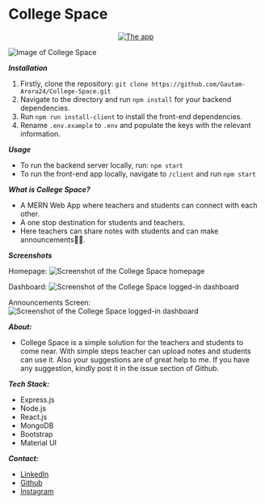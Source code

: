 # College Space
<p align="center">
  <a href="https://collegespacebackend-production.up.railway.app/">
          <img src="https://img.shields.io/website?label=College+Space&style=flat&logo=Heroku&url=https%3A%2F%2Fcollegespace123.herokuapp.com"
              alt="The app"></a>
</p>

![Image of College Space](https://collegespacebackend-production.up.railway.app/static/media/laptop.ff31f6d2.jpg)

**_Installation_**
1) Firstly, clone the repository: `git clone https://github.com/Gautam-Arora24/College-Space.git`
2) Navigate to the directory and run `npm install` for your backend dependencies.
3) Run `npm run install-client` to install the front-end dependencies.
4) Rename `.env.example` to `.env` and populate the keys with the relevant information.

**_Usage_**
- To run the backend server locally, run: `npm start`
- To run the front-end app locally, navigate to `/client` and run `npm start`

**_What is College Space?_**
- A MERN Web App where teachers and students can connect with each other. 
- A one stop destination for students and teachers. 
- Here teachers can share notes with students and can make announcements🧑‍💻.

**_Screenshots_**

Homepage:
![Screenshot of the College Space homepage](readme-images/index-screenshot.png)

Dashboard:
![Screenshot of the College Space logged-in dashboard](readme-images/dashboard-screenshot.png)

Announcements Screen:
![Screenshot of the College Space logged-in dashboard](readme-images/announcements-screenshot.png)

**_About:_**
- College Space is a simple solution for the teachers and students to come near. With simple steps teacher can upload notes and students can use it. Also your suggestions are of great help to me. If you have any suggestion, kindly post it in the issue section of Github.

**_Tech Stack:_**
- Express.js
- Node.js
- React.js
- MongoDB
- Bootstrap
- Material UI

**_Contact:_**
- [LinkedIn](www.linkedin.com/in/raushan-imam-0452b5220)
- [Github](github.com/Raushanimam )
- [Instagram]()
